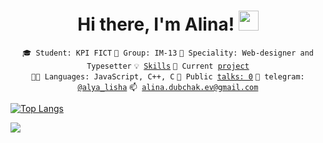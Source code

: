 <h1 align="center">Hi there, I'm Alina!
<img src="https://github.com/blackcater/blackcater/raw/main/images/Hi.gif" height="32"/></h1>

<center>

<code>🎓 Student: KPI FICT</code>
<code>🎪 Group: IM-13</code>
<code>👷 Speciality: Web-designer and Typesetter</code>
<code>💡 [Skills](SKILLS.md)</code>
<code>🧻 Current [project](https://github.com/AlinaDubchak/PROJECT.md)</code><br>
<code>🧑‍💻 Languages: JavaScript, C++, C</code>
<code>📢 Public [talks: 0](TALKS.md)</code>
<code>💬 telegram: [@alya_lisha](https://telegram.me/alya_lisha)</code>
<code>📫 [alina.dubchak.ev@gmail.com](mailto:alina.dubchak.ev@gmail.com)</code>

</center>

[![Top Langs](https://github-readme-stats.vercel.app/api/top-langs/?username=AlinaDubchak&layout=compact)](https://https://github.com/AlinaDubchak/AlinaDubchak)

![](https://github-profile-summary-cards.vercel.app/api/cards/stats?username=AlinaDubchak&theme=solarized_dark)

